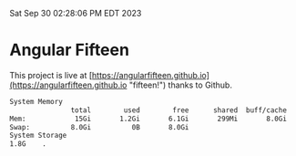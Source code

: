 Sat Sep 30 02:28:06 PM EDT 2023

# Angular Fifteen


This project is live at [https://angularfifteen.github.io](https://angularfifteen.github.io "fifteen!") thanks to Github.

```bash
System Memory
               total        used        free      shared  buff/cache   available
Mem:            15Gi       1.2Gi       6.1Gi       299Mi       8.0Gi        13Gi
Swap:          8.0Gi          0B       8.0Gi
System Storage
1.8G	.
```
```bash
